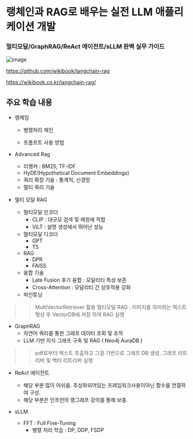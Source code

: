# 랭체인과 RAG로 배우는 실전 LLM 애플리케이션 개발
### 멀티모달/GraphRAG/ReAct 에이전트/sLLM 완벽 실무 가이드


![image](https://github.com/user-attachments/assets/0b93c345-4a73-493a-b45e-0d0d3d2abdaf)


https://github.com/wikibook/langchain-rag

https://wikibook.co.kr/langchain-rag/

## 주요 학습 내용
- 랭체임
    
    - 병렬처리 체인
    
    - 프롬프트 사용 방법
    

- Advanced Rag
    - 리랭커 : BM25, TF-IDF
    - HyDE(Hypothetical Document Embeddings)
    - 쿼리 확장 기술 : 통계적, 신경망
    - 멀티 쿼리 기술

- 멀티 모달 RAG
    - 멀티모달 인코더
        - CLIP : 대규모 검색 및 매칭에 적합
        - ViLT : 설명 생성에서 뛰어난 성능
    - 멀티모달 디코더
        - GPT
        - T5
    - RAG
        - DPR
        - FAISS
    - 융합 기술
        - Late Fusion 후기 융합 : 모달리티 특성 보존
        - Cross-Attention : 모달리티 간 상호작용 강화
    - 파인튜닝

>> MultiVectorRetriever 활용 멀티모달 RAG : 이미지를 의미하는 텍스트 형성 후 VectorDB에 저장 하여 RAG 실행

- GraphRAG
    - 자연어 쿼리를 통한 그래프 데이터 조회 및 조작
    - LLM 기반 지식 그래프 구축 및 RAG ( Neo4j AuraDB )

>> pdf로부터 텍스트 추출하고 그걸 기반으로 그래프 DB 생성, 그래프 리트리버 및 백터 리트리버 실행

- ReAct 에이전트
    - 해당 부분 많이 아쉬움. 추상화되어있는 프레임워크사용이아닌 함수를 연결하여 구성.
    - 해당 부분은 인프런의 랭그래프 강의를 통해 보충.

- sLLM
    - FFT : Full Fine-Tuning
        - 병렬 처리 학습 : DP, DDP, FSDP
